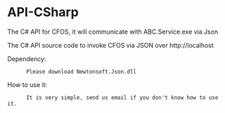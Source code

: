 API-CSharp
==========

The C# API for CFOS, it will communicate with ABC.Service.exe via Json

The C# API source code to invoke CFOS via JSON over http://localhost

Dependency:

          Please download Newtonsoft.Json.dll
          
How to use it:

          It is very simple, send us email if you don't know how to use it.
          
